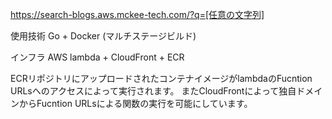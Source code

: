https://search-blogs.aws.mckee-tech.com/?q=[任意の文字列]

使用技術
Go + Docker (マルチステージビルド)

インフラ
AWS lambda + CloudFront + ECR


ECRリポジトリにアップロードされたコンテナイメージがlambdaのFucntion URLsへのアクセスによって実行されます。
またCloudFrontによって独自ドメインからFucntion URLsによる関数の実行を可能にしています。

